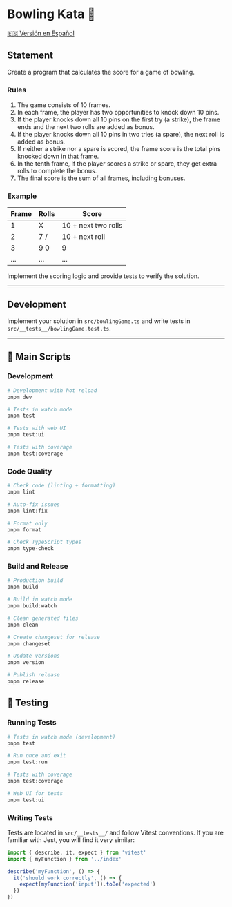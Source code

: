 # Bowling Kata 🚀

[🇪🇸 Versión en Español](README.es.md)

## Statement

Create a program that calculates the score for a game of bowling.

### Rules

1. The game consists of 10 frames.
2. In each frame, the player has two opportunities to knock down 10 pins.
3. If the player knocks down all 10 pins on the first try (a strike), the frame ends and the next two rolls are added as bonus.
4. If the player knocks down all 10 pins in two tries (a spare), the next roll is added as bonus.
5. If neither a strike nor a spare is scored, the frame score is the total pins knocked down in that frame.
6. In the tenth frame, if the player scores a strike or spare, they get extra rolls to complete the bonus.
7. The final score is the sum of all frames, including bonuses.

### Example

| Frame | Rolls      | Score |
|-------|------------|-------|
| 1     | X          | 10 + next two rolls |
| 2     | 7 /        | 10 + next roll      |
| 3     | 9 0        | 9                  |
| ...   | ...        | ...                |

Implement the scoring logic and provide tests to verify the solution.

---

## Development

Implement your solution in `src/bowlingGame.ts` and write tests in `src/__tests__/bowlingGame.test.ts`.

---

## 🔧 Main Scripts

### Development

```bash
# Development with hot reload
pnpm dev

# Tests in watch mode
pnpm test

# Tests with web UI
pnpm test:ui

# Tests with coverage
pnpm test:coverage
```

### Code Quality

```bash
# Check code (linting + formatting)
pnpm lint

# Auto-fix issues
pnpm lint:fix

# Format only
pnpm format

# Check TypeScript types
pnpm type-check
```

### Build and Release

```bash
# Production build
pnpm build

# Build in watch mode
pnpm build:watch

# Clean generated files
pnpm clean

# Create changeset for release
pnpm changeset

# Update versions
pnpm version

# Publish release
pnpm release
```

## 🧪 Testing

### Running Tests

```bash
# Tests in watch mode (development)
pnpm test

# Run once and exit
pnpm test:run

# Tests with coverage
pnpm test:coverage

# Web UI for tests
pnpm test:ui
```

### Writing Tests

Tests are located in `src/__tests__/` and follow Vitest conventions. If you are familiar with Jest, you will find it very similar:

```typescript
import { describe, it, expect } from 'vitest'
import { myFunction } from '../index'

describe('myFunction', () => {
  it('should work correctly', () => {
    expect(myFunction('input')).toBe('expected')
  })
})
```
